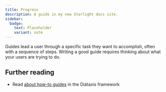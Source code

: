 ```yaml
---
title: Progress
description: A guide in my new Starlight docs site.
sidebar:
  badge:
    text: Placeholder
    variant: note
---
```


Guides lead a user through a specific task they want to accomplish, often with a sequence of steps.
Writing a good guide requires thinking about what your users are trying to do.

## Further reading

- Read [about how-to guides](https://diataxis.fr/how-to-guides/) in the Diátaxis framework
